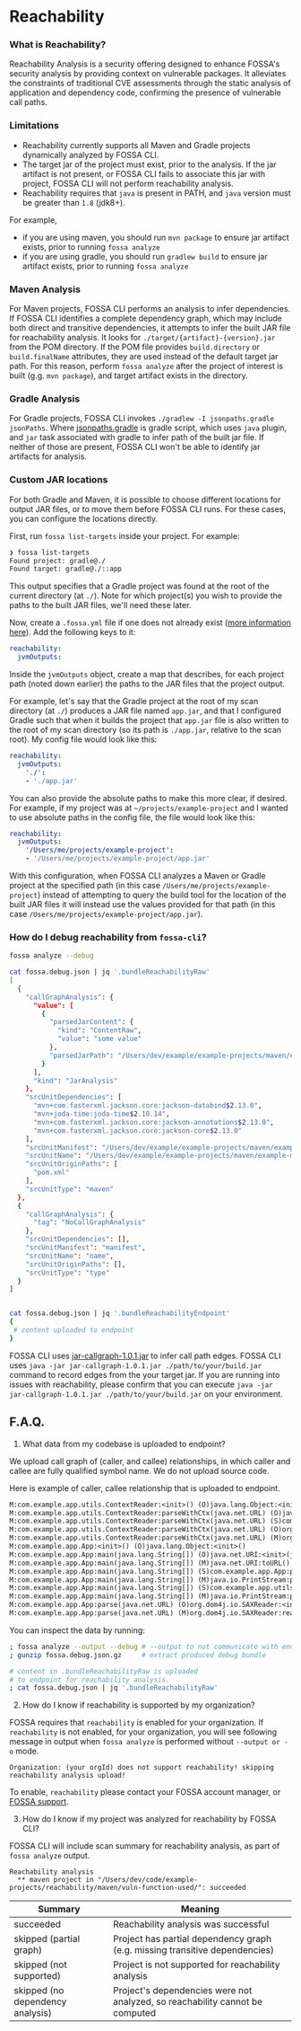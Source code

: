 # Reachability

### What is Reachability?

Reachability Analysis is a security offering designed to enhance FOSSA's security analysis by providing context on vulnerable packages. It alleviates the constraints of traditional CVE assessments through the static analysis of application and dependency code, confirming the presence of vulnerable call paths.

### Limitations

- Reachability currently supports all Maven and Gradle projects dynamically analyzed by FOSSA CLI.
- The target jar of the project must exist, prior to the analysis. If the jar artifact is not present, or FOSSA CLI fails to
associate this jar with project, FOSSA CLI will not perform reachability analysis.
- Reachability requires that `java` is present in PATH, and `java` version must be greater than `1.8` (jdk8+).

For example,
- if you are using maven, you should run `mvn package` to ensure jar artifact exists, prior to running `fossa analyze`
- if you are using gradle, you should run `gradlew build` to ensure jar artifact exists, prior to running `fossa analyze`

### Maven Analysis

For Maven projects, FOSSA CLI performs an analysis to infer dependencies. If FOSSA CLI identifies a complete dependency graph, which may include both direct and transitive dependencies, it attempts to infer the built JAR file for reachability analysis. It looks for `./target/{artifact}-{version}.jar` from the POM directory. If the POM file provides `build.directory` or `build.finalName` attributes, they are used instead of the default target jar path. For this reason, perform `fossa analyze` after the project of interest is built (g.g. `mvn package`), and target artifact exists in the directory.

### Gradle Analysis

For Gradle projects, FOSSA CLI invokes `./gradlew -I jsonpaths.gradle jsonPaths`. Where [jsonpaths.gradle](./../../scripts/jarpaths.gradle) is gradle script, which uses `java` plugin, and `jar` task associated with gradle to infer path of the built jar file. If neither of those are present, FOSSA CLI won't be able to identify jar artifacts for analysis.

### Custom JAR locations

For both Gradle and Maven, it is possible to choose different locations for output JAR files, or to move them before FOSSA CLI runs.
For these cases, you can configure the locations directly.

First, run `fossa list-targets` inside your project. For example:
```sh
❯ fossa list-targets
Found project: gradle@./
Found target: gradle@./::app
```

This output specifies that a Gradle project was found at the root of the current directory (at `./`).
Note for which project(s) you wish to provide the paths to the built JAR files, we'll need these later.

Now, create a `.fossa.yml` file if one does not already exist ([more information here](../references/files/fossa-yml.md)).
Add the following keys to it:
```yml
reachability:
  jvmOutputs:
```

Inside the `jvmOutputs` object, create a map that describes, for each project path (noted down earlier) the paths to the JAR files that the project output.

For example, let's say that the Gradle project at the root of my scan directory (at `./`) produces a JAR file named `app.jar`, and that I configured Gradle such that when it builds the project that `app.jar` file is also written to the root of my scan directory (so its path is `./app.jar`, relative to the scan root).
My config file would look like this:

```yml
reachability:
  jvmOutputs:
    './':
    - './app.jar'
```

You can also provide the absolute paths to make this more clear, if desired. For example, if my project was at `~/projects/example-project` and I wanted to use absolute paths in the config file, the file would look like this:
```yml
reachability:
  jvmOutputs:
    '/Users/me/projects/example-project':
    - '/Users/me/projects/example-project/app.jar'
```

With this configuration, when FOSSA CLI analyzes a Maven or Gradle project at the specified path (in this case `/Users/me/projects/example-project`) instead of attempting to query the build tool for the location of the built JAR files it will instead use the values provided for that path (in this case `/Users/me/projects/example-project/app.jar`).

### How do I debug reachability from `fossa-cli`?

```bash
fossa analyze --debug

cat fossa.debug.json | jq '.bundleReachabilityRaw'
[
  {
    "callGraphAnalysis": {
      "value": [
        {
          "parsedJarContent": {
            "kind": "ContentRaw",
            "value": "some value"
          },
          "parsedJarPath": "/Users/dev/example/example-projects/maven/example-maven-project/target/example-artifact-1.1.jar"
        }
      ],
      "kind": "JarAnalysis"
    },
    "srcUnitDependencies": [
      "mvn+com.fasterxml.jackson.core:jackson-databind$2.13.0",
      "mvn+joda-time:joda-time$2.10.14",
      "mvn+com.fasterxml.jackson.core:jackson-annotations$2.13.0",
      "mvn+com.fasterxml.jackson.core:jackson-core$2.13.0"
    ],
    "srcUnitManifest": "/Users/dev/example/example-projects/maven/example-maven-project/",
    "srcUnitName": "/Users/dev/example/example-projects/maven/example-maven-project/",
    "srcUnitOriginPaths": [
      "pom.xml"
    ],
    "srcUnitType": "maven"
  },
  {
    "callGraphAnalysis": {
      "tag": "NoCallGraphAnalysis"
    },
    "srcUnitDependencies": [],
    "srcUnitManifest": "manifest",
    "srcUnitName": "name",
    "srcUnitOriginPaths": [],
    "srcUnitType": "type"
  }
]


cat fossa.debug.json | jq '.bundleReachabilityEndpoint'
{
 # content uploaded to endpoint
}
```

FOSSA CLI uses [jar-callgraph-1.0.1.jar](../../scripts/jar-callgraph-1.0.1.jar) to infer call path edges.
FOSSA CLI uses `java -jar jar-callgraph-1.0.1.jar ./path/to/your/build.jar` command to record edges from
the your target jar. If you are running into issues with reachability, please confirm that you can execute
`java -jar jar-callgraph-1.0.1.jar ./path/to/your/build.jar` on your environment.

<!--
## How do I debug reachability from endpoint?

```bash
# get what we sent to endpoint
cat fossa.debug.json | jq '.bundleReachabilityEndpoint' > rawReachabilityJob.json

# run job in dry mode
>> yarn repl
>> performReachabilityInDryMode('rawReachabilityJob.json', 'orgId', 'userRevisionId')
#
# [Info] ....
# [Info] ....

# This will upsert 'rawReachabilityJob.json' to S3, and perform
# analysis without persisting anything to database. This command is ('orgId', 'userRevisionId')
# agnostic, meaning that you can run 'rawReachabilityJob.json' for any permutation of ('orgId', 'userRevisionId').

# For example, for any customer's 'rawReachabilityJob.json' (retrieved via debug bundle), you
# can `performReachabilityInDryMode(...)` in your local environment, for your orgId, and userRevisionId.
#
# Since this does not persist any data in cache, nor in exports table - it has no consequences to
# orgId, and userRevisionId.

```
Likewise, you can also inspect analysis done in datadog, by looking at logs associated with the build id. FOSSA
performs reachability analysis as part of provided build (all variants of provided builds).
-->

## F.A.Q.

1. What data from my codebase is uploaded to endpoint?

We upload call graph of (caller, and callee) relationships, in which
caller and callee are fully qualified symbol name. We do not upload source code.

Here is example of caller, callee relationship that is uploaded to endpoint.

```txt
M:com.example.app.utils.ContextReader:<init>() (O)java.lang.Object:<init>()
M:com.example.app.utils.ContextReader:parseWithCtx(java.net.URL) (O)java.io.File:<init>(java.lang.String)
M:com.example.app.utils.ContextReader:parseWithCtx(java.net.URL) (S)com.google.common.io.Files:toString(java.io.File,java.nio.charset.Charset)
M:com.example.app.utils.ContextReader:parseWithCtx(java.net.URL) (O)org.dom4j.jaxb.JAXBReader:<init>(java.lang.String)
M:com.example.app.utils.ContextReader:parseWithCtx(java.net.URL) (M)org.dom4j.jaxb.JAXBReader:read(java.net.URL)
M:com.example.app.App:<init>() (O)java.lang.Object:<init>()
M:com.example.app.App:main(java.lang.String[]) (O)java.net.URI:<init>(java.lang.String)
M:com.example.app.App:main(java.lang.String[]) (M)java.net.URI:toURL()
M:com.example.app.App:main(java.lang.String[]) (S)com.example.app.App:parse(java.net.URL)
M:com.example.app.App:main(java.lang.String[]) (M)java.io.PrintStream:println(java.lang.Object)
M:com.example.app.App:main(java.lang.String[]) (S)com.example.app.utils.ContextReader:parseWithCtx(java.net.URL)
M:com.example.app.App:main(java.lang.String[]) (M)java.io.PrintStream:println(java.lang.Object)
M:com.example.app.App:parse(java.net.URL) (O)org.dom4j.io.SAXReader:<init>()
M:com.example.app.App:parse(java.net.URL) (M)org.dom4j.io.SAXReader:read(java.net.URL)
```

You can inspect the data by running:

```bash
; fossa analyze --output --debug # --output to not communicate with endpoint
; gunzip fossa.debug.json.gz     # extract produced debug bundle

# content in .bundleReachabilityRaw is uploaded
# to endpoint for reachability analysis.
; cat fossa.debug.json | jq '.bundleReachabilityRaw'
```

2. How do I know if reachability is supported by my organization?

FOSSA requires that `reachability` is enabled for your organization. If `reachability` is not enabled,
for your organization, you will see following message in output when `fossa analyze` is performed without
`--output or -o` mode.

```text
Organization: (your orgId) does not support reachability! skipping reachability analysis upload!
```

To enable, `reachability` please contact your FOSSA account manager, or [FOSSA support](https://support.fossa.com).


3. How do I know if my project was analyzed for reachability by FOSSA CLI?

FOSSA CLI will include scan summary for reachability analysis, as part of `fossa analyze` output.

```text
Reachability analysis
  ** maven project in "/Users/dev/code/example-projects/reachability/maven/vuln-function-used/": succeeded
```

| Summary                          | Meaning                                                                      |
|----------------------------------|------------------------------------------------------------------------------|
| succeeded                        | Reachability analysis was successful                                         |
| skipped (partial graph)          | Project has partial dependency graph (e.g. missing transitive dependencies)  |
| skipped (not supported)          | Project is not supported for reachability analysis                           |
| skipped (no dependency analysis) | Project's dependencies were not analyzed, so reachability cannot be computed |
